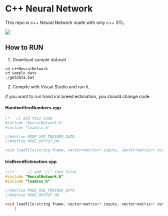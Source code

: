 # C++ Neural Network

This repo is c++ Neural Network made with only c++ STL.

![](https://gyazo.com/dbc69790775131bcfdb18bf2c05c53a9.png)

## How to RUN

1. Download sample dataset

```
cd c++NeuralNetwork
cd sample_date
./getdata.bat
```

2. Compile with Visual Studio and run it.

if you want to run hand iris breed estimation, you should change code.

#### HandwrittenNumbers.cpp

```cpp
/*   // add this code
#include "NeuralNetwork.h"
#include "loadcsv.h"

//#define MODE_USE_TRAINED_DATA
//#define MODE_OUTPUT_ON

void loadfile(string fname, vector<matrix>* inputs, vector<matrix>* outputs, int input_nodesize, int output_nodesize) {
```

#### IrisBreedEstimation.cpp

```cpp
///*      // add '//' into first
#include "NeuralNetwork.h"
#include "loadcsv.h"

//#define MODE_USE_TRAINED_DATA
//#define MODE_OUTPUT_ON

void loadfile(string fname, vector<matrix>* inputs, vector<matrix>* outputs, int input_nodesize, int output_nodesize) {
    {
```